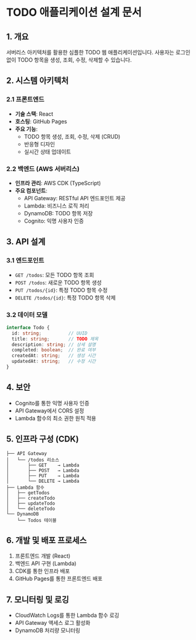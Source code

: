 # TODO 애플리케이션 설계 문서

## 1. 개요
서버리스 아키텍처를 활용한 심플한 TODO 웹 애플리케이션입니다. 사용자는 로그인 없이 TODO 항목을 생성, 조회, 수정, 삭제할 수 있습니다.

## 2. 시스템 아키텍처

### 2.1 프론트엔드
- **기술 스택**: React
- **호스팅**: GitHub Pages
- **주요 기능**:
  - TODO 항목 생성, 조회, 수정, 삭제 (CRUD)
  - 반응형 디자인
  - 실시간 상태 업데이트

### 2.2 백엔드 (AWS 서버리스)
- **인프라 관리**: AWS CDK (TypeScript)
- **주요 컴포넌트**:
  - API Gateway: RESTful API 엔드포인트 제공
  - Lambda: 비즈니스 로직 처리
  - DynamoDB: TODO 항목 저장
  - Cognito: 익명 사용자 인증

## 3. API 설계

### 3.1 엔드포인트
- `GET /todos`: 모든 TODO 항목 조회
- `POST /todos`: 새로운 TODO 항목 생성
- `PUT /todos/{id}`: 특정 TODO 항목 수정
- `DELETE /todos/{id}`: 특정 TODO 항목 삭제

### 3.2 데이터 모델
```typescript
interface Todo {
  id: string;          // UUID
  title: string;       // TODO 제목
  description: string; // 상세 설명
  completed: boolean;  // 완료 여부
  createdAt: string;   // 생성 시간
  updatedAt: string;   // 수정 시간
}
```

## 4. 보안
- Cognito를 통한 익명 사용자 인증
- API Gateway에서 CORS 설정
- Lambda 함수의 최소 권한 원칙 적용

## 5. 인프라 구성 (CDK)
```
├── API Gateway
│   └── /todos 리소스
│       ├── GET    → Lambda
│       ├── POST   → Lambda
│       ├── PUT    → Lambda
│       └── DELETE → Lambda
├── Lambda 함수
│   ├── getTodos
│   ├── createTodo
│   ├── updateTodo
│   └── deleteTodo
└── DynamoDB
    └── Todos 테이블
```

## 6. 개발 및 배포 프로세스
1. 프론트엔드 개발 (React)
2. 백엔드 API 구현 (Lambda)
3. CDK를 통한 인프라 배포
4. GitHub Pages를 통한 프론트엔드 배포

## 7. 모니터링 및 로깅
- CloudWatch Logs를 통한 Lambda 함수 로깅
- API Gateway 액세스 로그 활성화
- DynamoDB 처리량 모니터링
